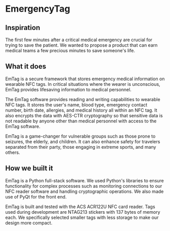 # EmergencyTag
## Inspiration
The first few minutes after a critical medical emergency are crucial for trying to save the patient. We wanted to propose a product that can earn medical teams a few precious minutes to save someone's life. 

## What it does
EmTag is a secure framework that stores emergency medical information on wearable NFC tags. In critical situations where the wearer is unconscious, EmTag provides lifesaving information to medical personnel. 

The EmTag software provides reading and writing capabilities to wearable NFC tags. It stores the user's name, blood type, emergency contact number, birth date, allergies, and medical history all within an NFC tag. It also encrypts the data with AES-CTR cryptography so that sensitive data is not readable by anyone other than medical personnel with access to the EmTag software. 

EmTag is a game-changer for vulnerable groups such as those prone to seizures, the elderly, and children. It can also enhance safety for travelers separated from their party, those engaging in extreme sports, and many others.

## How we built it
EmTag is a Python full-stack software. We used Python's libraries to ensure functionality for complex processes such as monitoring connections to our NFC reader software and handling cryptographic operations. We also made use of PyQt for the front end. 

EmTag is built and tested with the ACS ACR122U NFC card reader. Tags used during development are NTAG213 stickers with 137 bytes of memory each. We specifically selected smaller tags with less storage to make our design more compact.
